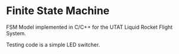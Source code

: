 # Finite State Machine

FSM Model implemented in C/C++ for the UTAT Liquid Rocket Flight System.

Testing code is a simple LED switcher.
